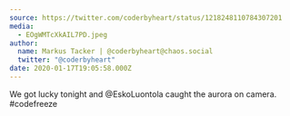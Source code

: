 ```yaml
---
source: https://twitter.com/coderbyheart/status/1218248110784307201
media:
  - EOgWMTcXkAIL7PD.jpeg
author:
  name: Markus Tacker | @coderbyheart@chaos.social
  twitter: "@coderbyheart"
date: 2020-01-17T19:05:58.000Z
---
```


We got lucky tonight and @EskoLuontola caught the aurora on camera. #codefreeze
